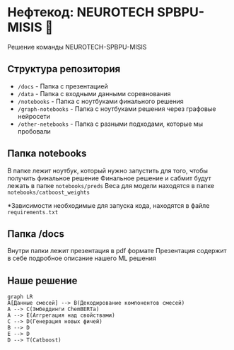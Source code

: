 # Нефтекод: NEUROTECH SPBPU-MISIS 🥉

Решение команды NEUROTECH-SPBPU-MISIS


## Структура репозитория

- `/docs` - Папка с презентацией
- `/data` - Папка с входными данными соревнования
- `/notebooks` - Папка с ноутбуками финального решения
- `/graph-notebooks` - Папка с ноутбуками решения через графовые нейросети
- `/other-netebooks` - Папка с разными подходами, которые мы пробовали

## Папка notebooks

В папке лежит ноутбук, который нужно запустить для того, чтобы получить финальное решение
Финальное решение и сабмит будут лежать в папке `notebooks/preds`
Веса для модели находятся в папке `notebooks/catboost_weights`

*Зависимости необходимые для запуска кода, находятся в файле `requirements.txt`

## Папка /docs

Внутри папки лежит презентация в pdf формате
Презентация содержит в себе подробное описание нашего ML решения

## Наше решение
```mermaid
graph LR
A[Данные смесей] --> B(Декодирование компонентов смесей)
A --> C(Эмбеддинги ChemBERTa)
A --> E(Аггрегация над свойствами)
C --> D(Генерация новых фичей)
B --> D
E --> D
D --> T(Catboost)
```

